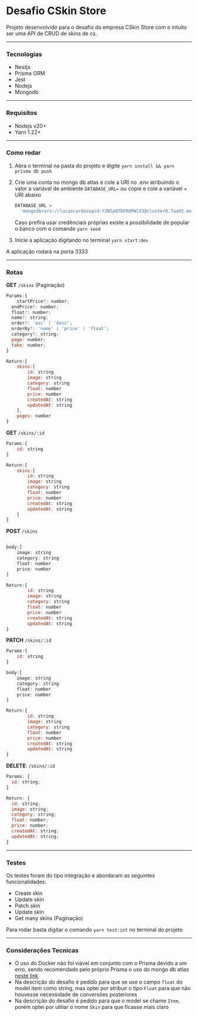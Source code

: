 # Desafio CSkin Store

Projeto desenvolvido para o desafio da empresa CSkin Store com o intuito ser uma API de CRUD de skins de cs.

---

### Tecnologias

- Nestjs
- Prisma ORM
- Jest
- Nodejs
- Mongodb

---

### Requisitos

- Nodejs v20+
- Yarn 1.22+

---

### Como rodar

1. Abra o terminal na pasta do projeto e digite `yarn install && yarn prisma db push`
2. Crie uma conta no mongo db atlas e cole a URI no .env atribuindo o valor a variável de ambiente `DATABASE_URL=` ou copie e cole a variável + URI abaixo

   ```jsx
   DATABASE_URL =
     'mongodb+srv://lucascardosopsd:Y2N5pQTDFR8PWlX3@cluster0.7aa65.mongodb.net/dev?retryWrites=true&w=majority&appName=Cluster0';
   ```

   Caso prefira usar credênciais próprias existe a possibilidade de popular o banco com o comando `yarn seed`

3. Inicie a aplicação digitando no terminal `yarn start:dev`

A aplicação rodará na porta 3333

---

### Rotas

**GET** `/skins` (Paginação)

```jsx
Params:{
	startPrice?: number;
  endPrice?: number;
  float?: number;
  name?: string;
  order?: 'asc' | 'desc';
  orderBy?: 'name' | 'price' | 'float';
  category?: string;
  page: number;
  take: number;
}

Return:{
	skins:[
		id: string
		image: string
		category: string
		float: number
		price: number
		createdAt: string
		updatedAt: string
	],
	pages: number
}
```

**GET** `/skins/:id`

```jsx
Params:{
	id: string
}

Return:{
	skins:[
		id: string
		image: string
		category: string
		float: number
		price: number
		createdAt: string
		updatedAt: string
	]
}
```

**POST** `/skins`

```jsx

body:[
	image: string
	category: string
	float: number
	price: number
]

Return:{
		id: string
		image: string
		category: string
		float: number
		price: number
		createdAt: string
		updatedAt: string
}
```

**PATCH** `/skins/:id`

```jsx
Params:{
	id: string
}

body:[
	image: string
	category: string
	float: number
	price: number
]

Return:{
		id: string
		image: string
		category: string
		float: number
		price: number
		createdAt: string
		updatedAt: string
}
```

**DELETE**: `/skins/:id`

```jsx
Params: {
  id: string;
}

Return: {
  id: string;
  image: string;
  category: string;
  float: number;
  price: number;
  createdAt: string;
  updatedAt: string;
}
```

---

### Testes

Os testes foram do tipo integração e abordaram as seguintes funcionalidades:

- Create skin
- Update skin
- Patch skin
- Update skin
- Get many skins (Paginação)

Para rodar basta digitar o comando `yarn test:int` no terminal do projeto

---

### Considerações Tecnicas

- O uso do Docker não foi viável em conjunto com o Prisma devido a um erro, sendo recomendado pelo próprio Prisma o uso do mongo db atlas [neste link](https://www.prisma.io/docs/orm/overview/databases/mongodb#replica-set-configuration)
- Na descrição do desafio é pedido para que se use o campo `float` do model item como string, mas optei por atribuir o tipo `Float` para que não houvesse necessidade de conversões posteriores
- Na descrição do desafio é pedido para que o model se chame `Item`, porém optei por utiliar o nome `Skin` para que ficasse mais claro
